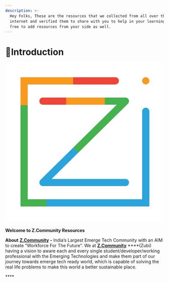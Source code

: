 ```yaml
---
description: >-
  Hey Folks, These are the resources that we collected from all over the
  internet and verified them to share with you to help in your learning. Feel
  free to add resources from your side as well.
---
```


# 👋Introduction

![Z.Community](.gitbook/assets/whatsapp-image-2020-03-16-at-8.46.01-pm.jpg)

**Welcome to Z.Community Resources**

**About** [**Z.Community**](https://community.zubi.io) **-** India’s Largest Emerge Tech Community with an AIM to create “Workforce For The Future”. We at [**Z.Community**](https://community.zubi.io) ****\(Zubi\) having a vision to aware each and every single student/developer/working professional with the Emerging Technologies and make them part of our journey towards emerge tech ready world, which is capable of solving the real life problems to make this world a better sustainable place.



\*\*\*\*

